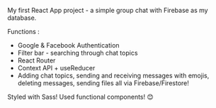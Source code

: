 My first React App project - a simple group chat with Firebase as my database. 

Functions :

* Google & Facebook Authentication
* Filter bar - searching through chat topics
* React Router
* Context API + useReducer
* Adding chat topics, sending and receiving messages with emojis, deleting messages, sending files all via Firebase/Firestore! 

Styled with Sass! Used functional components! 😊




